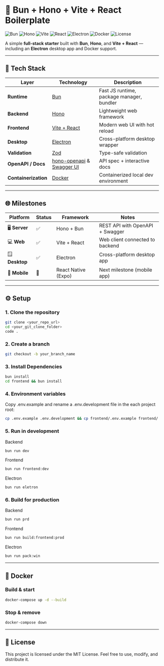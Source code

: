 # 🚀 Bun + Hono + Vite + React Boilerplate

![Bun](https://img.shields.io/badge/Runtime-Bun-ffcc33?logo=bun&logoColor=000)
![Hono](https://img.shields.io/badge/Backend-Hono-orange?logo=hono&logoColor=white)
![Vite](https://img.shields.io/badge/Frontend-Vite-646CFF?logo=vite&logoColor=white)
![React](https://img.shields.io/badge/UI-React-61DAFB?logo=react&logoColor=white)
![Electron](https://img.shields.io/badge/Desktop-Electron-47848F?logo=electron&logoColor=white)
![Docker](https://img.shields.io/badge/Container-Docker-2496ED?logo=docker&logoColor=white)
![License](https://img.shields.io/badge/License-MIT-green?logo=open-source-initiative)

A simple **full-stack starter** built with **Bun**, **Hono**, and **Vite + React** — including an **Electron** desktop app and Docker support.

---

## 🧱 Tech Stack

| Layer                | Technology                                                                                                  | Description                               |
| -------------------- | ----------------------------------------------------------------------------------------------------------- | ----------------------------------------- |
| **Runtime**          | [Bun](https://bun.sh)                                                                                       | Fast JS runtime, package manager, bundler |
| **Backend**          | [Hono](https://hono.dev)                                                                                    | Lightweight web framework                 |
| **Frontend**         | [Vite + React](https://vitejs.dev)                                                                          | Modern web UI with hot reload             |
| **Desktop**          | [Electron](https://www.electronjs.org)                                                                      | Cross-platform desktop wrapper            |
| **Validation**       | [Zod](https://zod.dev)                                                                                      | Type-safe validation                      |
| **OpenAPI / Docs**   | [hono-openapi](https://hono.dev/examples/hono-openapi) & [Swagger UI](https://swagger.io/tools/swagger-ui/) | API spec + interactive docs               |
| **Containerization** | [Docker](https://www.docker.com)                                                                            | Containerized local dev environment       |

---

## 🌐 Milestones

| Platform       | Status | Framework           | Notes                           |
| -------------- | ------ | ------------------- | ------------------------------- |
| 🖥 **Server**   | ✅     | Hono + Bun          | REST API with OpenAPI + Swagger |
| 💻 **Web**     | ✅     | Vite + React        | Web client connected to backend |
| 🪟 **Desktop** | ✅     | Electron            | Cross-platform desktop app      |
| 📱 **Mobile**  | 🚧     | React Native (Expo) | Next milestone (mobile app)     |

---

## ⚙️ Setup

### 1. Clone the repository

```bash
git clone <your_repo_url>
cd <your_git_clone_folder>
code .
```

### 2. Create a branch

```bash
git checkout -b your_branch_name
```

### 3. Install Dependencies

```bash
bun install
cd frontend && bun install
```

### 4. Environment variables

Copy .env.example and rename a .env.development file in the each project root:

```bash
cp .env.example .env.development && cp frontend/.env.example frontend/.env.development
```

### 5. Run in development

Backend

```bash
bun run dev
```

Frontend

```bash
bun run frontend:dev
```

Electron

```bash
bun run eletron
```

### 6. Build for production

Backend

```bash
bun run prd
```

Frontend

```bash
bun run build:frontend:prod
```

Electron

```bash
bun run pack:win
```

---

## 🐳 Docker

### Build & start

```bash
docker-compose up -d --build
```

### Stop & remove

```bash
docker-compose down
```

---

## 🏁 License

This project is licensed under the MIT License.
Feel free to use, modify, and distribute it.
